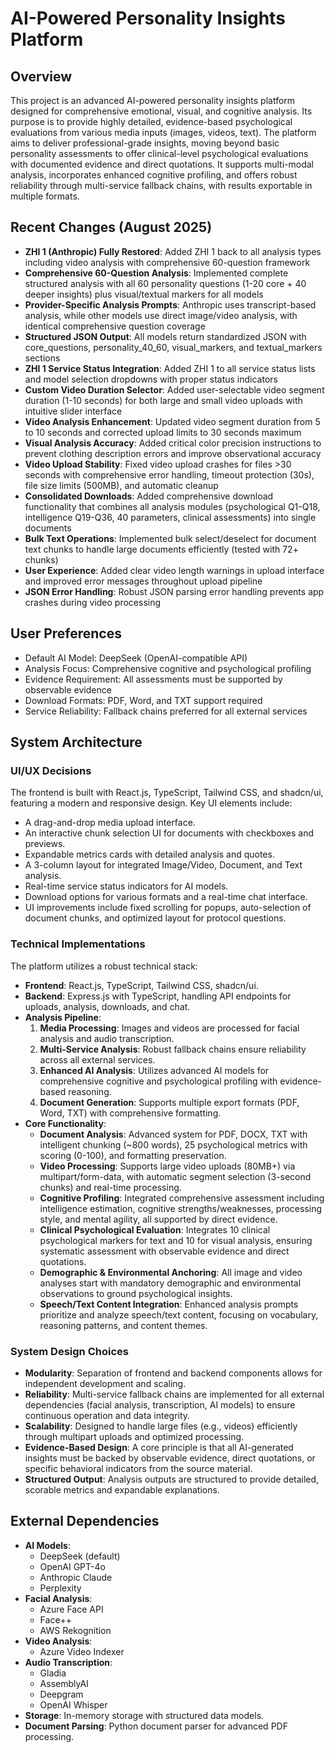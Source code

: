 # AI-Powered Personality Insights Platform

## Overview
This project is an advanced AI-powered personality insights platform designed for comprehensive emotional, visual, and cognitive analysis. Its purpose is to provide highly detailed, evidence-based psychological evaluations from various media inputs (images, videos, text). The platform aims to deliver professional-grade insights, moving beyond basic personality assessments to offer clinical-level psychological evaluations with documented evidence and direct quotations. It supports multi-modal analysis, incorporates enhanced cognitive profiling, and offers robust reliability through multi-service fallback chains, with results exportable in multiple formats.

## Recent Changes (August 2025)
- **ZHI 1 (Anthropic) Fully Restored**: Added ZHI 1 back to all analysis types including video analysis with comprehensive 60-question framework
- **Comprehensive 60-Question Analysis**: Implemented complete structured analysis with all 60 personality questions (1-20 core + 40 deeper insights) plus visual/textual markers for all models
- **Provider-Specific Analysis Prompts**: Anthropic uses transcript-based analysis, while other models use direct image/video analysis, with identical comprehensive question coverage
- **Structured JSON Output**: All models return standardized JSON with core_questions, personality_40_60, visual_markers, and textual_markers sections
- **ZHI 1 Service Status Integration**: Added ZHI 1 to all service status lists and model selection dropdowns with proper status indicators
- **Custom Video Duration Selector**: Added user-selectable video segment duration (1-10 seconds) for both large and small video uploads with intuitive slider interface
- **Video Analysis Enhancement**: Updated video segment duration from 5 to 10 seconds and corrected upload limits to 30 seconds maximum
- **Visual Analysis Accuracy**: Added critical color precision instructions to prevent clothing description errors and improve observational accuracy
- **Video Upload Stability**: Fixed video upload crashes for files >30 seconds with comprehensive error handling, timeout protection (30s), file size limits (500MB), and automatic cleanup
- **Consolidated Downloads**: Added comprehensive download functionality that combines all analysis modules (psychological Q1-Q18, intelligence Q19-Q36, 40 parameters, clinical assessments) into single documents
- **Bulk Text Operations**: Implemented bulk select/deselect for document text chunks to handle large documents efficiently (tested with 72+ chunks)
- **User Experience**: Added clear video length warnings in upload interface and improved error messages throughout upload pipeline
- **JSON Error Handling**: Robust JSON parsing error handling prevents app crashes during video processing

## User Preferences
- Default AI Model: DeepSeek (OpenAI-compatible API)
- Analysis Focus: Comprehensive cognitive and psychological profiling
- Evidence Requirement: All assessments must be supported by observable evidence
- Download Formats: PDF, Word, and TXT support required
- Service Reliability: Fallback chains preferred for all external services

## System Architecture

### UI/UX Decisions
The frontend is built with React.js, TypeScript, Tailwind CSS, and shadcn/ui, featuring a modern and responsive design. Key UI elements include:
- A drag-and-drop media upload interface.
- An interactive chunk selection UI for documents with checkboxes and previews.
- Expandable metrics cards with detailed analysis and quotes.
- A 3-column layout for integrated Image/Video, Document, and Text analysis.
- Real-time service status indicators for AI models.
- Download options for various formats and a real-time chat interface.
- UI improvements include fixed scrolling for popups, auto-selection of document chunks, and optimized layout for protocol questions.

### Technical Implementations
The platform utilizes a robust technical stack:
- **Frontend**: React.js, TypeScript, Tailwind CSS, shadcn/ui.
- **Backend**: Express.js with TypeScript, handling API endpoints for uploads, analysis, downloads, and chat.
- **Analysis Pipeline**:
    1.  **Media Processing**: Images and videos are processed for facial analysis and audio transcription.
    2.  **Multi-Service Analysis**: Robust fallback chains ensure reliability across all external services.
    3.  **Enhanced AI Analysis**: Utilizes advanced AI models for comprehensive cognitive and psychological profiling with evidence-based reasoning.
    4.  **Document Generation**: Supports multiple export formats (PDF, Word, TXT) with comprehensive formatting.
- **Core Functionality**:
    -   **Document Analysis**: Advanced system for PDF, DOCX, TXT with intelligent chunking (~800 words), 25 psychological metrics with scoring (0-100), and formatting preservation.
    -   **Video Processing**: Supports large video uploads (80MB+) via multipart/form-data, with automatic segment selection (3-second chunks) and real-time processing.
    -   **Cognitive Profiling**: Integrated comprehensive assessment including intelligence estimation, cognitive strengths/weaknesses, processing style, and mental agility, all supported by direct evidence.
    -   **Clinical Psychological Evaluation**: Integrates 10 clinical psychological markers for text and 10 for visual analysis, ensuring systematic assessment with observable evidence and direct quotations.
    -   **Demographic & Environmental Anchoring**: All image and video analyses start with mandatory demographic and environmental observations to ground psychological insights.
    -   **Speech/Text Content Integration**: Enhanced analysis prompts prioritize and analyze speech/text content, focusing on vocabulary, reasoning patterns, and content themes.

### System Design Choices
- **Modularity**: Separation of frontend and backend components allows for independent development and scaling.
- **Reliability**: Multi-service fallback chains are implemented for all external dependencies (facial analysis, transcription, AI models) to ensure continuous operation and data integrity.
- **Scalability**: Designed to handle large files (e.g., videos) efficiently through multipart uploads and optimized processing.
- **Evidence-Based Design**: A core principle is that all AI-generated insights must be backed by observable evidence, direct quotations, or specific behavioral indicators from the source material.
- **Structured Output**: Analysis outputs are structured to provide detailed, scorable metrics and expandable explanations.

## External Dependencies
- **AI Models**:
    -   DeepSeek (default)
    -   OpenAI GPT-4o
    -   Anthropic Claude
    -   Perplexity
-   **Facial Analysis**:
    -   Azure Face API
    -   Face++
    -   AWS Rekognition
-   **Video Analysis**:
    -   Azure Video Indexer
-   **Audio Transcription**:
    -   Gladia
    -   AssemblyAI
    -   Deepgram
    -   OpenAI Whisper
-   **Storage**: In-memory storage with structured data models.
-   **Document Parsing**: Python document parser for advanced PDF processing.
